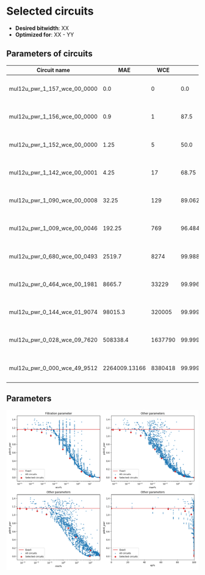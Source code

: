 
Selected circuits
===================
 - **Desired bitwidth**: XX
 - **Optimized for**: XX - YY


Parameters of circuits
----------------------------

| Circuit name | MAE | WCE | EP | MRE | Download |
| --- |  --- | --- | --- | --- | --- | 
| mul12u_pwr_1_157_wce_00_0000 | 0.0 | 0 | 0.0 | 0.0 |  [Verilog generic](mul12u_pwr_1_157_wce_00_0000_gen.v) [Verilog PDK45](mul12u_pwr_1_157_wce_00_0000_pdk45.v)  [C](mul12u_pwr_1_157_wce_00_0000.c) |
| mul12u_pwr_1_156_wce_00_0000 | 0.9 | 1 | 87.5 | 0.0003825478 |  [Verilog generic](mul12u_pwr_1_156_wce_00_0000_gen.v) [Verilog PDK45](mul12u_pwr_1_156_wce_00_0000_pdk45.v)  [C](mul12u_pwr_1_156_wce_00_0000.c) |
| mul12u_pwr_1_152_wce_00_0000 | 1.25 | 5 | 50.0 | 0.0006205665 |  [Verilog generic](mul12u_pwr_1_152_wce_00_0000_gen.v) [Verilog PDK45](mul12u_pwr_1_152_wce_00_0000_pdk45.v)  [C](mul12u_pwr_1_152_wce_00_0000.c) |
| mul12u_pwr_1_142_wce_00_0001 | 4.25 | 17 | 68.75 | 0.0019121215 |  [Verilog generic](mul12u_pwr_1_142_wce_00_0001_gen.v) [Verilog PDK45](mul12u_pwr_1_142_wce_00_0001_pdk45.v)  [C](mul12u_pwr_1_142_wce_00_0001.c) |
| mul12u_pwr_1_090_wce_00_0008 | 32.25 | 129 | 89.0625 | 0.0118528345 |  [Verilog generic](mul12u_pwr_1_090_wce_00_0008_gen.v) [Verilog PDK45](mul12u_pwr_1_090_wce_00_0008_pdk45.v)  [C](mul12u_pwr_1_090_wce_00_0008.c) |
| mul12u_pwr_1_009_wce_00_0046 | 192.25 | 769 | 96.484375 | 0.0566751845 |  [Verilog generic](mul12u_pwr_1_009_wce_00_0046_gen.v) [Verilog PDK45](mul12u_pwr_1_009_wce_00_0046_pdk45.v)  [C](mul12u_pwr_1_009_wce_00_0046.c) |
| mul12u_pwr_0_680_wce_00_0493 | 2519.7 | 8274 | 99.9886155128 | 2.3095865831 |  [Verilog generic](mul12u_pwr_0_680_wce_00_0493_gen.v) [Verilog PDK45](mul12u_pwr_0_680_wce_00_0493_pdk45.v)  [C](mul12u_pwr_0_680_wce_00_0493.c) |
| mul12u_pwr_0_464_wce_00_1981 | 8665.7 | 33229 | 99.9966263771 | 8.6055804649 |  [Verilog generic](mul12u_pwr_0_464_wce_00_1981_gen.v) [Verilog PDK45](mul12u_pwr_0_464_wce_00_1981_pdk45.v)  [C](mul12u_pwr_0_464_wce_00_1981.c) |
| mul12u_pwr_0_144_wce_01_9074 | 98015.3 | 320005 | 99.9996483326 | 100.229959275 |  [Verilog generic](mul12u_pwr_0_144_wce_01_9074_gen.v) [Verilog PDK45](mul12u_pwr_0_144_wce_01_9074_pdk45.v)  [C](mul12u_pwr_0_144_wce_01_9074.c) |
| mul12u_pwr_0_028_wce_09_7620 | 508338.4 | 1637790 | 99.9999642372 | 510.488471614 |  [Verilog generic](mul12u_pwr_0_028_wce_09_7620_gen.v) [Verilog PDK45](mul12u_pwr_0_028_wce_09_7620_pdk45.v)  [C](mul12u_pwr_0_028_wce_09_7620.c) |
| mul12u_pwr_0_000_wce_49_9512 | 2264009.13166 | 8380418 | 99.9999880791 | 1904.26341133 |  [Verilog generic](mul12u_pwr_0_000_wce_49_9512_gen.v) [Verilog PDK45](mul12u_pwr_0_000_wce_49_9512_pdk45.v)  [C](mul12u_pwr_0_000_wce_49_9512.c) |

Parameters
--------------
![Parameters figure](fig.png)
         